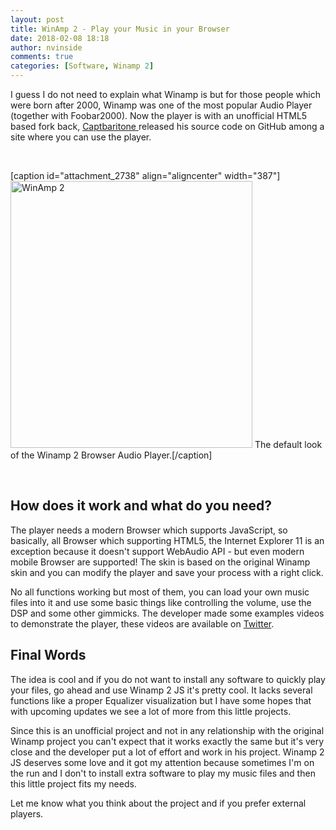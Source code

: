 ```yaml
---
layout: post
title: WinAmp 2 - Play your Music in your Browser
date: 2018-02-08 18:18
author: nvinside
comments: true
categories: [Software, Winamp 2]
---
```

I guess I do not need to explain what Winamp is but for those people which were born after 2000, Winamp was one of the most popular Audio Player (together with Foobar2000). Now the player is with an unofficial HTML5 based fork back, <a class="" href="https://github.com/captbaritone/winamp2-js" target="_blank" rel="noopener">Captbaritone </a>released his source code on GitHub among a site where you can use the player.

&nbsp;

[caption id="attachment_2738" align="aligncenter" width="387"]<img class=" size-full wp-image-2738 aligncenter" src="https://chefkochblog.files.wordpress.com/2018/02/winamp-2.png" alt="WinAmp 2" width="387" height="427" /> The default look of the Winamp 2 Browser Audio Player.[/caption]

&nbsp;

<!--more-->

<h2>How does it work and what do you need?</h2>

The player needs a modern Browser which supports JavaScript, so basically, all Browser which supporting HTML5, the Internet Explorer 11 is an exception because it doesn't support WebAudio API - but even modern mobile Browser are supported! The skin is based on the original Winamp skin and you can modify the player and save your process with a right click.

No all functions working but most of them, you can load your own music files into it and use some basic things like controlling the volume, use the DSP and some other gimmicks. The developer made some examples videos to demonstrate the player, these videos are available on <a href="https://twitter.com/captbaritone/status/961274714013319168" target="_blank" rel="noopener">Twitter</a>.

<h2>Final Words</h2>

The idea is cool and if you do not want to install any software to quickly play your files, go ahead and use Winamp 2 JS it's pretty cool. It lacks several functions like a proper Equalizer visualization but I have some hopes that with upcoming updates we see a lot of more from this little projects.

Since this is an unofficial project and not in any relationship with the original Winamp project you can't expect that it works exactly the same but it's very close and the developer put a lot of effort and work in his project. Winamp 2 JS deserves some love and it got my attention because sometimes I'm on the run and I don't to install extra software to play my music files and then this little project fits my needs.

Let me know what you think about the project and if you prefer external players.
